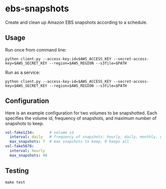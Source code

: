 # ebs-snapshots

Create and clean up Amazon EBS snapshots according to a schedule.

## Usage

Run once from command line:

```
python client.py --access-key-id=$AWS_ACCESS_KEY --secret-access-key=$AWS_SECRET_KEY --region=$AWS_REGION --s3file=$PATH
```

Run as a service:

```
python client.py --access-key-id=$AWS_ACCESS_KEY --secret-access-key=$AWS_SECRET_KEY --region=$AWS_REGION --s3file=$PATH
```

## Configuration

Here is an example configuration for two volumes to be snapshotted. Each specifies the volume id,
frequency of snapshots, and maximum number of snapshots to keep.

```yaml
vol-fake1234:       # volume id
  interval: daily   # frequency of snapshots: hourly, daily, monthly, yearly
  max_snapshots: 7  # max snapshots to keep, 0 keeps all
vol-fake5678:
  interval: hourly 
  max_snapshots: 48 
```

## Testing

```
make test
```
